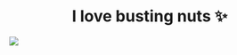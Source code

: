 <h1 id="header" align="center">I love busting nuts ✨</h1>

![](http://github-profile-summary-cards.vercel.app/api/cards/profile-details?username=deltagamingch&theme=tokyonight&fill=#ffffff)

